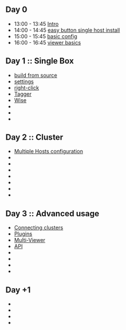 
## Day 0

 * 13:00 - 13:45 [Intro]()
 * 14:00 - 14:45 [easy button single host install]()
 * 15:00 - 15:45 [basic config]()
 * 16:00 - 16:45 [viewer basics]()

## Day 1 :: Single Box

 * [build from source](/moloch/day_1/BuildFromSource.md)
 * [settings](/moloch/day_1/Settings.md)
 * [right-click]()
 * [Tagger]()
 * [Wise]()
 * []()
 * []()
 * []()

## Day 2 :: Cluster

* [Multiple Hosts configuration](/moloch/day_2/MultipleHostConfig.md)
* []()
* []()
* []()
* []()
* []()
* []()
* []()



## Day 3 :: Advanced usage

* [Connecting clusters](/moloch/day_3/Cluster2Cluster.md)
* [Plugins]()
* [Multi-Viewer]()
* [API]()
* []()
* []()
* []()
* []()

## Day +1

* []()
* []()
* []()
* []()
